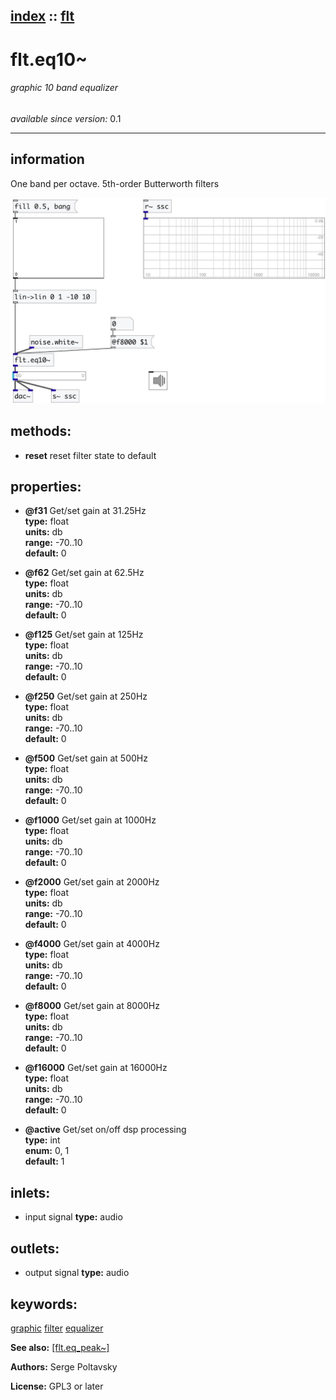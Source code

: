 [index](index.html) :: [flt](category_flt.html)
---

# flt.eq10~

###### graphic 10 band equalizer

*available since version:* 0.1

---


## information
One band per octave. 5th-order Butterworth filters



[![example](../examples/img/flt.eq10~.jpg)](../examples/pd/flt.eq10~.pd)





## methods:

* **reset**
reset filter state to default<br>




## properties:

* **@f31** 
Get/set gain at 31.25Hz<br>
__type:__ float<br>
__units:__ db<br>
__range:__ -70..10<br>
__default:__ 0<br>

* **@f62** 
Get/set gain at 62.5Hz<br>
__type:__ float<br>
__units:__ db<br>
__range:__ -70..10<br>
__default:__ 0<br>

* **@f125** 
Get/set gain at 125Hz<br>
__type:__ float<br>
__units:__ db<br>
__range:__ -70..10<br>
__default:__ 0<br>

* **@f250** 
Get/set gain at 250Hz<br>
__type:__ float<br>
__units:__ db<br>
__range:__ -70..10<br>
__default:__ 0<br>

* **@f500** 
Get/set gain at 500Hz<br>
__type:__ float<br>
__units:__ db<br>
__range:__ -70..10<br>
__default:__ 0<br>

* **@f1000** 
Get/set gain at 1000Hz<br>
__type:__ float<br>
__units:__ db<br>
__range:__ -70..10<br>
__default:__ 0<br>

* **@f2000** 
Get/set gain at 2000Hz<br>
__type:__ float<br>
__units:__ db<br>
__range:__ -70..10<br>
__default:__ 0<br>

* **@f4000** 
Get/set gain at 4000Hz<br>
__type:__ float<br>
__units:__ db<br>
__range:__ -70..10<br>
__default:__ 0<br>

* **@f8000** 
Get/set gain at 8000Hz<br>
__type:__ float<br>
__units:__ db<br>
__range:__ -70..10<br>
__default:__ 0<br>

* **@f16000** 
Get/set gain at 16000Hz<br>
__type:__ float<br>
__units:__ db<br>
__range:__ -70..10<br>
__default:__ 0<br>

* **@active** 
Get/set on/off dsp processing<br>
__type:__ int<br>
__enum:__ 0, 1<br>
__default:__ 1<br>



## inlets:

* input signal 
__type:__ audio<br>



## outlets:

* output signal
__type:__ audio<br>



## keywords:

[graphic](keywords/graphic.html)
[filter](keywords/filter.html)
[equalizer](keywords/equalizer.html)



**See also:**
[\[flt.eq_peak~\]](flt.eq_peak~.html)




**Authors:** Serge Poltavsky




**License:** GPL3 or later





